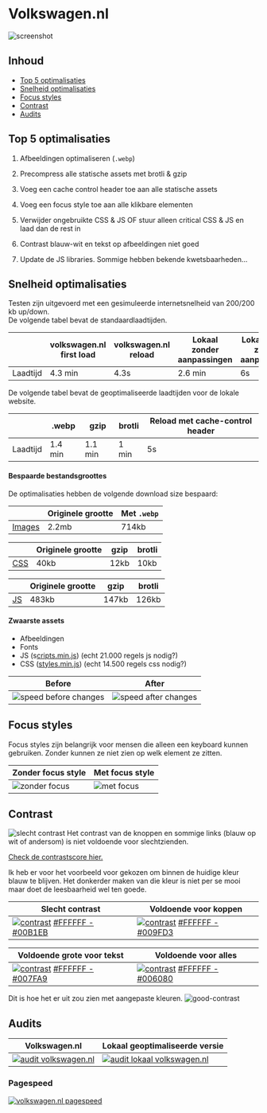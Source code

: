 <!--

 __    __   _______  __       __        ______   
|  |  |  | |   ____||  |     |  |      /  __  \  
|  |__|  | |  |__   |  |     |  |     |  |  |  |
|   __   | |   __|  |  |     |  |     |  |  |  |
|  |  |  | |  |____ |  `----.|  `----.|  `--'  |
|__|  |__| |_______||_______||_______| \______/  

.___________. __    __   _______ .______       _______
|           ||  |  |  | |   ____||   _  \     |   ____|
`---|  |----`|  |__|  | |  |__   |  |_)  |    |  |__   
    |  |     |   __   | |   __|  |      /     |   __|  
    |  |     |  |  |  | |  |____ |  |\  \----.|  |____
    |__|     |__|  |__| |_______|| _| `._____||_______|


-->

# Volkswagen.nl
![screenshot](bin/screenshot.png)

## Inhoud
* [Top 5 optimalisaties](#top-5-optimalisaties)
* [Snelheid optimalisaties](#snelheid-optimalisaties)
* [Focus styles](#focus-styles)
* [Contrast](#contrast)
* [Audits](#audits)

## Top 5 optimalisaties
1. Afbeeldingen optimaliseren (`.webp`)
2. Precompress alle statische assets met brotli & gzip
3. Voeg een cache control header toe aan alle statische assets
4. Voeg een focus style toe aan alle klikbare elementen
5. Verwijder ongebruikte CSS & JS OF stuur alleen critical CSS & JS en laad dan de rest in


6. Contrast blauw-wit en tekst op afbeeldingen niet goed
7. Update de JS libraries. Sommige hebben bekende kwetsbaarheden...

## Snelheid optimalisaties
Testen zijn uitgevoerd met een gesimuleerde internetsnelheid van 200/200 kb up/down.  
De volgende tabel bevat de standaardlaadtijden.

| | volkswagen.nl first load | volkswagen.nl reload | Lokaal zonder aanpassingen | Lokaal reload zonder aanpassingen |
| --- | --- | --- | --- | --- |
| Laadtijd | 4.3 min | 4.3s | 2.6 min | 6s |

De volgende tabel bevat de geoptimaliseerde laadtijden voor de lokale website.

|  | .webp | gzip | brotli | Reload met cache-control header |
| --- | --- | --- | --- | --- |
| Laadtijd | 1.4 min | 1.1 min | 1 min | 5s |

#### Bespaarde bestandsgroottes
De optimalisaties hebben de volgende download size bespaard:

|  | Originele grootte | Met `.webp` |
| --- | --- | --- |
| [Images](static/images) | 2.2mb | 714kb |

|  | Originele grootte | gzip | brotli |
| --- | --- | --- | --- |
| [CSS](static/css) | 40kb | 12kb | 10kb |

|  | Originele grootte | gzip | brotli |
| --- | --- | --- | --- |
| [JS](static/js) | 483kb | 147kb | 126kb |

#### Zwaarste assets
* Afbeeldingen
* Fonts
* JS (s[cripts.min.js](static/js/cripts.min.js)) (echt 21.000 regels js nodig?)
* CSS ([styles.min.js](static/css/styles.min.js)) (echt 14.500 regels css nodig?)

| Before | After |
| --- | --- |
| ![speed before changes](bin/local-no-changes.png) | ![speed after changes](bin/local-all-changes.png) |

## Focus styles
Focus styles zijn belangrijk voor mensen die alleen een keyboard kunnen gebruiken. Zonder kunnen ze niet zien op welk element ze zitten.

| Zonder focus style | Met focus style |
| --- | --- |
| ![zonder focus](bin/no-focus.png) | ![met focus](bin/focus.png) |

## Contrast
![slecht contrast](bin/bad-contrast.png)
Het contrast van de knoppen en sommige links (blauw op wit of andersom) is niet voldoende voor slechtzienden.

[Check de contrastscore hier.](color.review/check/FFFFFF-00B1EB)

Ik heb er voor het voorbeeld voor gekozen om binnen de huidige kleur blauw te blijven. Het donkerder maken van die kleur is niet per se mooi maar doet de leesbaarheid wel ten goede.

| Slecht contrast | Voldoende voor koppen |
| --- | --- |
| [![contrast](bin/contrast.png)](color.review/check/FFFFFF-00B1EB) [#FFFFFF - #00B1EB](color.review/check/FFFFFF-00B1EB) | [![contrast](bin/contrast-headlines.png)](color.review/check/FFFFFF-009FD3) [#FFFFFF - #009FD3](color.review/check/FFFFFF-009FD3) |

| Voldoende grote voor tekst | Voldoende voor alles |
| --- | --- |
| [![contrast](bin/contrast-text.png)](color.review/check/FFFFFF-007FA9) [#FFFFFF - #007FA9](color.review/check/FFFFFF-007FA9) | [![contrast](bin/contrast-all-text.png)](color.review/check/FFFFFF-006080) [#FFFFFF - #006080](color.review/check/FFFFFF-006080) |

Dit is hoe het er uit zou zien met aangepaste kleuren.
![good-contrast](bin/good-contrast.png)

## Audits
| Volkswagen.nl | Lokaal geoptimaliseerde versie |
| --- | --- |
| [![audit volkswagen.nl](bin/audit-volkswagen.nl.png)](bin/audit-volkswagen.nl.png) | [![audit lokaal volkswagen.nl](bin/audit-local-volkswagen.nl.png)](bin/audit-local-volkswagen.nl.png)

### Pagespeed
[![volkswagen.nl pagespeed](bin/pagespeed.png)](bin/pagespeed.png)
